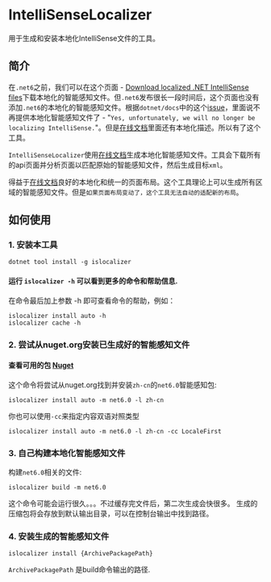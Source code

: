 # IntelliSenseLocalizer
用于生成和安装本地化IntelliSense文件的工具。

## 简介
在`.net6`之前，我们可以在这个页面 - [Download localized .NET IntelliSense files](https://dotnet.microsoft.com/en-us/download/intellisense)下载本地化的智能感知文件。但`.net6`发布很长一段时间后，这个页面也没有添加`.net6`的本地化的智能感知文件。根据`dotnet/docs`中的这个[issue](https://github.com/dotnet/docs/issues/27283)，里面说不再提供本地化智能感知文件了 - "`Yes, unfortunately, we will no longer be localizing IntelliSense.`"。但是[在线文档](https://docs.microsoft.com)里面还有本地化描述。所以有了这个工具。

`IntelliSenseLocalizer`使用[在线文档](https://docs.microsoft.com)生成本地化智能感知文件。工具会下载所有的api页面并分析页面以匹配原始的智能感知文件，然后生成目标`xml`。

得益于[在线文档](https://docs.microsoft.com)良好的本地化和统一的页面布局。这个工具理论上可以生成所有区域的智能感知文件。但是`如果页面布局变动了，这个工具无法自动的适配新的布局`。

## 如何使用

### 1. 安装本工具
```shell
dotnet tool install -g islocalizer
```

#### 运行 `islocalizer -h` 可以看到更多的命令和帮助信息.

在命令最后加上参数 -h 即可查看命令的帮助，例如：
```shell
islocalizer install auto -h
islocalizer cache -h
```

### 2. 尝试从nuget.org安装已生成好的智能感知文件

#### 查看可用的包 [Nuget](https://www.nuget.org/packages/IntelliSenseLocalizer.LanguagePack)

这个命令将尝试从nuget.org找到并安装`zh-cn`的`net6.0`智能感知包:

```shell
islocalizer install auto -m net6.0 -l zh-cn
```
你也可以使用`-cc`来指定内容双语对照类型
```shell
islocalizer install auto -m net6.0 -l zh-cn -cc LocaleFirst
```

### 3. 自己构建本地化智能感知文件

构建`net6.0`相关的文件:
```shell
islocalizer build -m net6.0
```
这个命令可能会运行很久。。。不过缓存完文件后，第二次生成会快很多。
生成的压缩包将会存放到默认输出目录，可以在控制台输出中找到路径。

### 4. 安装生成的智能感知文件
```shell
islocalizer install {ArchivePackagePath}
```
`ArchivePackagePath` 是build命令输出的路径.
